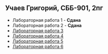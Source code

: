 ## Учаев Григорий, СББ-901, 2пг
* Лабораторная работа 1 - **Сдана**
* Лабораторная работа 2 - **Сдана**
* [Лабораторная работа 3](https://github.com/meiiion/programing-labs/blob/master/lab03/main.cpp)
* [Лабораторная работа 4](https://github.com/meiiion/programing-labs/blob/master/lab04/main.cpp)
* [Лабораторная работа 5](https://github.com/meiiion/programing-labs/blob/master/lab05/main.cpp)
* [Лабораторная работа 6](https://github.com/meiiion/programing-labs/blob/master/lab06/main.cpp)
